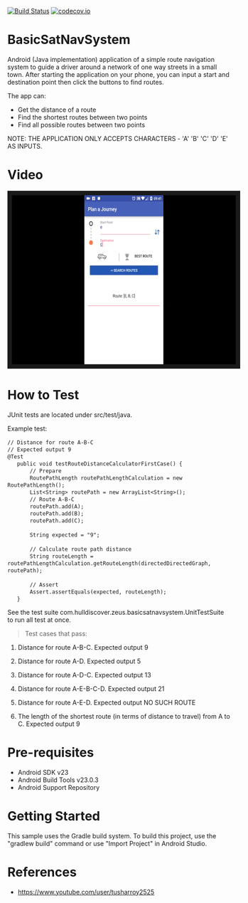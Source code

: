[![Build Status](https://travis-ci.org/SandBoxDeveloper/BasicSatNavSystem.svg?branch=master)](https://travis-ci.org/SandBoxDeveloper/BasicSatNavSystem)
[![codecov.io](https://codecov.io/github/SandBoxDeveloper/BasicSatNavSystem/coverage.svg?branch=master)](https://codecov.io/github/SandBoxDeveloper/BasicSatNavSystem?branch=master)

# BasicSatNavSystem

Android (Java implementation) application of a simple route navigation system to guide a driver around a network of one way streets in a small town. 
After starting the application on your phone, you can input a start and destination point then click the buttons to find routes. 

The app can:
- Get the distance of a route 
- Find the shortest routes between two points 
- Find all possible routes between two points

NOTE: THE APPLICATION ONLY ACCEPTS CHARACTERS - 'A' 'B' 'C' 'D' 'E' AS INPUTS.
 
# Video 

<a href="https://youtu.be/B_ayAbobFAs" target="_blank"><img src="https://github.com/SandBoxDeveloper/BasicSatNavSystem/blob/master/Screen%20Shot%202016-06-20%20at%2010.33.00.png?raw=true" 
alt="Screen Shot" width="640" height="380" border="10" /></a>

# How to Test

JUnit tests are located under src/test/java.

Example test:

 ```
 // Distance for route A-B-C
 // Expected output 9
 @Test
    public void testRouteDistanceCalculatorFirstCase() {
        // Prepare
        RoutePathLength routePathLengthCalculation = new RoutePathLength();
        List<String> routePath = new ArrayList<String>();
        // Route A-B-C
        routePath.add(A);
        routePath.add(B);
        routePath.add(C);

        String expected = "9";

        // Calculate route path distance
        String routeLength = routePathLengthCalculation.getRouteLength(directedDirectedGraph, routePath);

        // Assert
        Assert.assertEquals(expected, routeLength);
    }
  ```
  
  See the test suite com.hulldiscover.zeus.basicsatnavsystem.UnitTestSuite to run all test at once.
  
> Test cases that pass:
  
 1. Distance for route A-B-C. Expected output 9
 2. Distance for route A-D. Expected output 5
 3. Distance for route A-D-C. Expected output 13
 4. Distance for route A-E-B-C-D. Expected output 21
 5. Distance for route A-E-D. Expected output NO SUCH ROUTE
 
 8. The length of the shortest route (in terms of distance to travel) from A
 to C. Expected output 9

  
# Pre-requisites

* Android SDK v23
* Android Build Tools v23.0.3
* Android Support Repository

# Getting Started

This sample uses the Gradle build system. To build this project, use the "gradlew build" command or use "Import Project" in Android Studio.
  
# References

* https://www.youtube.com/user/tusharroy2525
